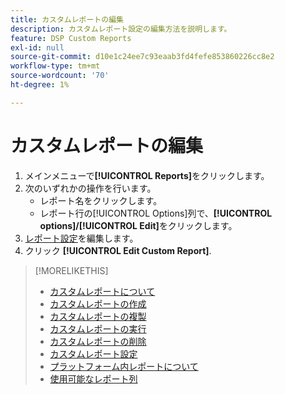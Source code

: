 ```yaml
---
title: カスタムレポートの編集
description: カスタムレポート設定の編集方法を説明します。
feature: DSP Custom Reports
exl-id: null
source-git-commit: d10e1c24ee7c93eaab3fd4fefe853860226cc8e2
workflow-type: tm+mt
source-wordcount: '70'
ht-degree: 1%

---
```



# カスタムレポートの編集

1. メインメニューで&#x200B;**[!UICONTROL Reports]**&#x200B;をクリックします。
1. 次のいずれかの操作を行います。
   * レポート名をクリックします。
   * レポート行の[!UICONTROL Options]列で、**[!UICONTROL options]/[!UICONTROL Edit]**&#x200B;をクリックします。
1. [レポート設定](/help/dsp/reports/report-settings.md)を編集します。
1. クリック **[!UICONTROL Edit Custom Report]**.

>[!MORELIKETHIS]
>
>* [カスタムレポートについて](/help/dsp/reports/report-about.md)
>* [カスタムレポートの作成](/help/dsp/reports/report-create.md)
>* [カスタムレポートの複製](/help/dsp/reports/report-copy.md)
>* [カスタムレポートの実行](/help/dsp/reports/report-run-now.md)
>* [カスタムレポートの削除](/help/dsp/reports/report-delete.md)
>* [カスタムレポート設定](/help/dsp/reports/report-settings.md)
>* [プラットフォーム内レポートについて](/help/dsp/campaign-management/reports/campaign-reports-about.md)
>* [使用可能なレポート列](/help/dsp/reports/report-columns.md)


